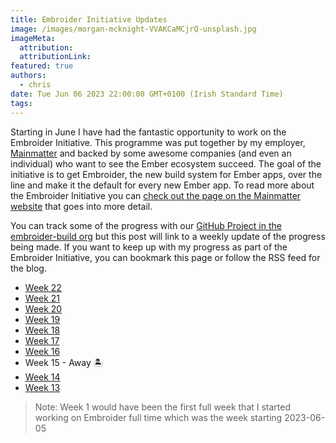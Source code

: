 ```yaml
---
title: Embroider Initiative Updates
image: /images/morgan-mcknight-VVAKCaMCjrQ-unsplash.jpg
imageMeta:
  attribution:
  attributionLink:
featured: true
authors:
  - chris
date: Tue Jun 06 2023 22:00:00 GMT+0100 (Irish Standard Time)
tags:
---
```


Starting in June I have had the fantastic opportunity to work on the Embroider Initiative. This programme was put together by my employer, [Mainmatter](https://mainmatter.com) and backed by some awesome companies (and even an individual) who want to see the Ember ecosystem succeed. The goal of the initiative is to get Embroider, the new build system for Ember apps, over the line and make it the default for every new Ember app. To read more about the Embroider Initiative you can [check out the page on the Mainmatter website](https://mainmatter.com/embroider-initiative/) that goes into more detail.

You can track some of the progress with our [GitHub Project in the embroider-build org](https://github.com/orgs/embroider-build/projects/1/) but this post will link to a weekly update of the progress being made. If you want to keep up with my progress as part of the Embroider Initiative, you can bookmark this page or follow the RSS feed for the blog.

- [Week 22](/embroider-initiative-week-22)
- [Week 21](/embroider-initiative-week-21)
- [Week 20](/embroider-initiative-week-20)
- [Week 19](/embroider-initiative-week-19)
- [Week 18](/embroider-initiative-week-18)
- [Week 17](/embroider-initiative-week-17)
- [Week 16](/embroider-initiative-week-16)
- Week 15 - Away 🏝️
- [Week 14](/embroider-initiative-week-14)
- [Week 13](/embroider-initiative-week-13)

> Note: Week 1 would have been the first full week that I started working on Embroider full time which was the week starting 2023-06-05